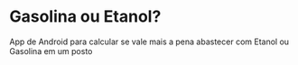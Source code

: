 # Gasolina ou Etanol?

App de Android para calcular se vale mais a pena abastecer com Etanol ou Gasolina em um posto
